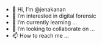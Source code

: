 - 👋 Hi, I’m @jenakanan
- 👀 I’m interested in digital forensic
- 🌱 I’m currently learning ...
- 💞️ I’m looking to collaborate on ...
- 📫 How to reach me ...

<!---
jenakanan/jenakanan is a ✨ special ✨ repository because its `README.md` (this file) appears on your GitHub profile.
You can click the Preview link to take a look at your changes.
--->
